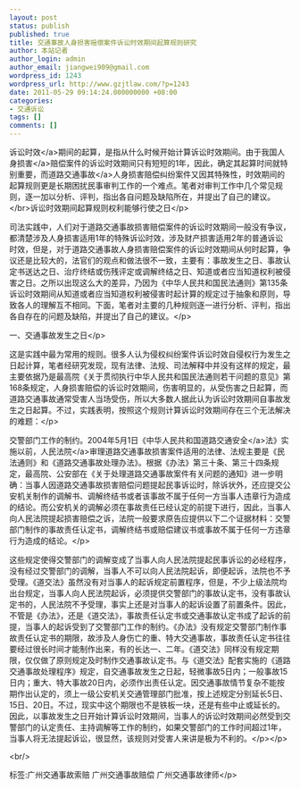 ```yaml
---
layout: post
status: publish
published: true
title: 交通事故人身损害赔偿案件诉讼时效期间起算规则研究
author: 本站记者
author_login: admin
author_email: jiangwei909@gmail.com
wordpress_id: 1243
wordpress_url: http://www.gzjtlaw.com/?p=1243
date: 2011-05-29 09:14:24.000000000 +08:00
categories:
- 交通诉讼
tags: []
comments: []
---
```

<p><p><p><a>诉讼时效<&#47;a>期间的起算，是指从什么时候开始计算诉讼时效期间。由于我国<a>人身损害<&#47;a>赔偿案件的诉讼时效期间只有短短的1年，因此，确定其起算时间就特别重要，而道路<a>交通事故<&#47;a>人身损害赔偿纠纷案件又因其特殊性，时效期间的起算规则更是长期困扰民事审判工作的一个难点。笔者对审判工作中几个常见规则，逐一加以分析、评判，指出各自问题及缺陷所在，并提出了自己的建议。<br><&#47;br>诉讼时效期间起算规则权利能够行使之日<&#47;p><p>司法实践中，人们对于道路交通事故损害赔偿案件的诉讼时效期间一般没有争议，都清楚涉及人身损害适用1年的特殊诉讼时效，涉及财产损害适用2年的普通诉讼时效，但是，对于道路交通事故人身损害赔偿案件的诉讼时效期间从何时起算，争议还是比较大的，法官们的观点和做法很不一致，主要有：事故发生之日、事故认定书送达之日、治疗终结或伤残评定或调解终结之日、知道或者应当知道权利被侵害之日。之所以出现这么大的差异，乃因为《中华人民共和国民法通则》第135条诉讼时效期间从知道或者应当知道权利被侵害时起计算的规定过于抽象和原则，导致各人的理解互不相同。下面，笔者对主要的几种规则逐一进行分析、评判，指出各自存在的问题及缺陷，并提出了自己的建议。<&#47;p><p>一、交通事故发生之日<&#47;p><p>这是实践中最为常用的规则。很多人认为侵权纠纷案件诉讼时效自侵权行为发生之日起计算，笔者经研究发现，现有法律、法规、司法解释中并没有这样的规定，最主要依据乃是最高院《关于贯彻执行中华人民共和国民法通则若干问题的意见》第168条规定，人身损害赔偿的诉讼时效期间，伤害明显的，从受伤害之日起算，而道路交通事故通常受害人当场受伤，所以大多数人据此认为诉讼时效期间自事故发生之日起算。不过，实践表明，按照这个规则计算诉讼时效期间存在三个无法解决的难题：<&#47;p><p>交警部门工作的制约。2004年5月1日《中华人民共和国<a>道路交通安全<&#47;a>法》实施以前，<a>人民法院<&#47;a>审理道路交通事故损害案件适用的法律、法规主要是《民法通则》和《道路交通事故处理办法》。根据《办法》第三十条、第三十四条规定，最高院、公安部在《关于处理道路交通事故案件有关问题的通知》进一步明确：当事人因道路交通事故损害赔偿问题提起民事诉讼时，除诉状外，还应提交公安机关制作的调解书、调解终结书或者该事故不属于任何一方当事人违章行为造成的结论。而公安机关的调解必须在事故责任已经认定的前提下进行，因此，当事人向人民法院提起损害赔偿之诉，法院一般要求原告应提供以下二个证据材料：交警部门制作的事故责任认定书，调解终结书或赔偿建议书或事故不属于任何一方违章行为造成的结论。<&#47;p><p>这些规定使得交警部门的调解变成了当事人向人民法院提起民事诉讼的必经程序，没有经过交警部门的调解，当事人不可以向人民法院起诉，即便起诉，法院也不予受理。《道交法》虽然没有对当事人的起诉规定前置程序，但是，不少上级法院均出台规定，当事人向人民法院起诉，必须提供交警部门的事故认定书，没有事故认定书的，人民法院不予受理，事实上还是对当事人的起诉设置了前置条件。因此，不管是《办法》，还是《道交法》，事故责任认定书或交通事故认定书成了起诉的前提，当事人的起诉受到了交警部门工作的制约。《办法》没有规定交警部门制作事故责任认定书的期限，故涉及人身伤亡的重、特大交通事故，事故责任认定书往往要经过很长时间才能制作出来，有的长达一、二年。《道交法》同样没有规定期限，仅仅做了原则规定及时制作交通事故认定书。与《道交法》配套实施的《道路交通事故处理程序》规定，自交通事故发生之日起，轻微事故5日内；一般事故15日内；重大、特大事故20日内，必须作出责任认定。因交通事故情节复杂不能按期作出认定的，须上一级公安机关交通管理部门批准，按上述规定分别延长5日、15日、20日。不过，现实中这个期限也不是铁板一块，还是有些中止或延长的。因此，以事故发生之日开始计算诉讼时效期间，当事人的诉讼时效期间必然受到交警部门的认定责任、主持调解等工作的制约，如果交警部门的工作时间超过1年，当事人将无法提起诉讼，很显然，该规则对受害人来讲是极为不利的。<&#47;p><&#47;p><br&#47;><p>标签:广州交通事故索赔 广州交通事故赔偿 广州交通事故律师<&#47;p>
